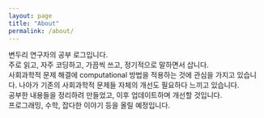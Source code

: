 ```yaml
---
layout: page
title: "About"
permalink: /about/
---
```


변두리 연구자의 공부 로그입니다. <br>
주로 읽고, 자주 코딩하고, 가끔씩 쓰고, 정기적으로 말하면서 삽니다.<br>
사회과학적 문제 해결에 computational 방법을 적용하는 것에 관심을 가지고 있습니다. 나아가 기존의 사회과학적 문제들 자체의 개선도 필요하다 느끼고 있습니다.<br>
공부한 내용들을 정리하려 만들었고, 이후 업데이트하며 개선할 것입니다. <br>
프로그래밍, 수학, 잡다한 이야기 등을 올릴 예정입니다. <br>
